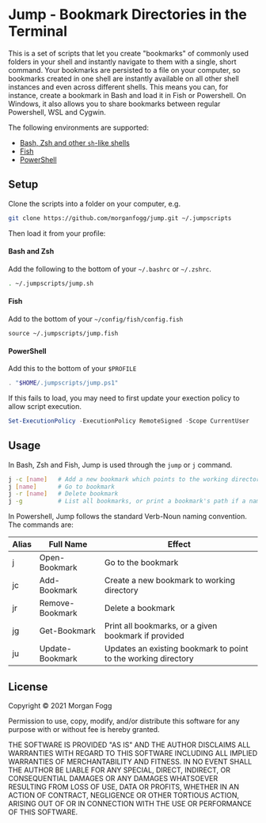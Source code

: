 # Jump - Bookmark Directories in the Terminal

This is a set of scripts that let you create "bookmarks" of commonly used folders in your shell and instantly navigate
to them with a single, short command. Your bookmarks are persisted to a file on your computer, so bookmarks created in
one shell are instantly available on all other shell instances and even across different shells. This means you can, for
instance, create a bookmark in Bash and load it in Fish or Powershell. On Windows, it also allows you to share bookmarks
between regular Powershell, WSL and Cygwin.

The following environments are supported:

- [Bash, Zsh and other `sh`-like shells](./jump.sh)
- [Fish](./jump.fish)
- [PowerShell](./jump.ps1)

## Setup

Clone the scripts into a folder on your computer, e.g.

```sh
git clone https://github.com/morganfogg/jump.git ~/.jumpscripts
```

Then load it from your profile:

#### Bash and Zsh

Add the following to the bottom of your `~/.bashrc` or `~/.zshrc`.

```sh
. ~/.jumpscripts/jump.sh
```

#### Fish

Add to the bottom of your `~/config/fish/config.fish`

```fish
source ~/.jumpscripts/jump.fish
```

#### PowerShell

Add this to the bottom of your `$PROFILE`

```powershell
. "$HOME/.jumpscripts/jump.ps1"
```

If this fails to load, you may need to first update your exection policy to allow script execution.

```powershell
Set-ExecutionPolicy -ExecutionPolicy RemoteSigned -Scope CurrentUser
```

## Usage

In Bash, Zsh and Fish, Jump is used through the `jump` or `j` command.

```sh
j -c [name]   # Add a new bookmark which points to the working directory
j [name]      # Go to bookmark
j -r [name]   # Delete bookmark
j -g          # List all bookmarks, or print a bookmark's path if a name is provided
```

In Powershell, Jump follows the standard Verb-Noun naming convention. The commands are:

| Alias | Full Name          | Effect                                                         |
| ----- | ------------------ | -------------------------------------------------------------- |
| j     | Open-Bookmark      | Go to the bookmark                                             |
| jc    | Add-Bookmark       | Create a new bookmark to working directory                     |
| jr    | Remove-Bookmark    | Delete a bookmark                                              |
| jg    | Get-Bookmark       | Print all bookmarks, or a given bookmark if provided           |
| ju    | Update-Bookmark    | Updates an existing bookmark to point to the working directory |

## License

Copyright © 2021 Morgan Fogg

Permission to use, copy, modify, and/or distribute this software for any purpose with or without fee is hereby granted.

THE SOFTWARE IS PROVIDED "AS IS" AND THE AUTHOR DISCLAIMS ALL WARRANTIES WITH REGARD TO THIS SOFTWARE INCLUDING ALL
IMPLIED WARRANTIES OF MERCHANTABILITY AND FITNESS. IN NO EVENT SHALL THE AUTHOR BE LIABLE FOR ANY SPECIAL, DIRECT,
INDIRECT, OR CONSEQUENTIAL DAMAGES OR ANY DAMAGES WHATSOEVER RESULTING FROM LOSS OF USE, DATA OR PROFITS, WHETHER IN AN
ACTION OF CONTRACT, NEGLIGENCE OR OTHER TORTIOUS ACTION, ARISING OUT OF OR IN CONNECTION WITH THE USE OR PERFORMANCE OF
THIS SOFTWARE.
